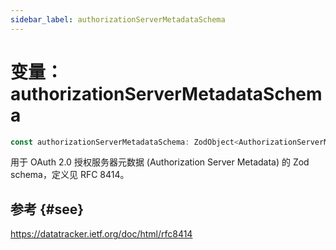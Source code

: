 ```yaml
---
sidebar_label: authorizationServerMetadataSchema
---
```


# 变量：authorizationServerMetadataSchema

```ts
const authorizationServerMetadataSchema: ZodObject<AuthorizationServerMetadata>;
```

用于 OAuth 2.0 授权服务器元数据 (Authorization Server Metadata) 的 Zod schema，定义见 RFC 8414。

## 参考 {#see}

https://datatracker.ietf.org/doc/html/rfc8414